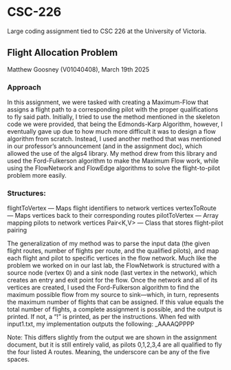 # CSC-226
Large coding assignment tied to CSC 226 at the University of Victoria.


## Flight Allocation Problem 
Matthew Goosney (V01040408), March 19th 2025 


### Approach 
In this assignment, we were tasked with creating a Maximum-Flow that assigns a flight path to a 
corresponding pilot with the proper qualifications to fly said path. Initially, I tried to use the method 
mentioned in the skeleton code we were provided, that being the Edmonds-Karp Algorithm, however, I 
eventually gave up due to how much more difficult it was to design a flow algorithm from scratch. 
Instead, I used another method that was mentioned in our professor’s announcement (and in the 
assignment doc), which allowed the use of the algs4 library. My method drew from this library and used 
the Ford-Fulkerson algorithm to make the Maximum Flow work, while using the FlowNetwork and 
FlowEdge algorithms to solve the flight-to-pilot problem more easily.
  
### Structures: 
flightToVertex — Maps flight identifiers to network vertices 
vertexToRoute — Maps vertices back to their corresponding routes 
pilotToVertex — Array mapping pilots to network vertices 
Pair<K,V> — Class that stores flight-pilot pairing 

The generalization of my method was to parse the input data (the given flight routes, number of flights per 
route, and the qualified pilots), and map each flight and pilot to specific vertices in the flow network. 
Much like the problem we worked on in our last lab, the FlowNetwork is structured with a source node 
(vertex 0) and a sink node (last vertex in the network), which creates an entry and exit point for the flow. 
Once the network and all of its vertices are created, I used the Ford-Fulkerson algorithm to find the 
maximum possible flow from my source to sink—which, in turn, represents the maximum number of 
flights that can be assigned. If this value equals the total number of flights, a complete assignment is 
possible, and the output is printed. If not, a “!” is printed, as per the instructions. 
When fed with input1.txt, my implementation outputs the following: 
_AAAAQPPPP 

Note: This differs slightly from the output we are shown in the assignment document, but it is still entirely 
valid, as pilots 0,1,2,3,4 are all qualified to fly the four listed A routes. Meaning, the underscore can be 
any of the five spaces.
